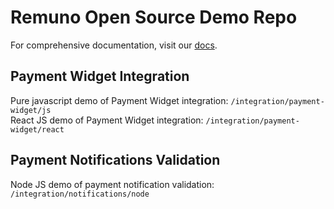 # Remuno Open Source Demo Repo

For comprehensive documentation, visit our [docs](https://docs.remuno.com).

## Payment Widget Integration

Pure javascript demo of Payment Widget integration: `/integration/payment-widget/js`<br/>
React JS demo of Payment Widget integration: `/integration/payment-widget/react`

## Payment Notifications Validation

Node JS demo of payment notification validation: `/integration/notifications/node`
